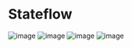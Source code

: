 # Stateflow
![image](https://github.com/user-attachments/assets/a58a96f6-e4ab-4298-a3ff-c2cfb2287e65)
![image](https://github.com/user-attachments/assets/e14a5408-b63d-4554-8c20-55b68a51662b)
![image](https://github.com/user-attachments/assets/658ceecb-f316-437a-b583-b00dec6d3e2b)
![image](https://github.com/user-attachments/assets/c30b1523-02de-4c76-b5f5-cb75cebde41e)
